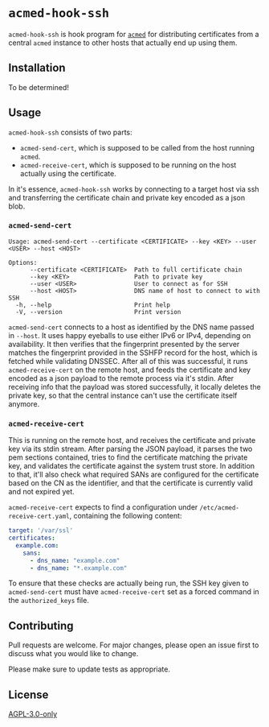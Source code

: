 # `acmed-hook-ssh`

`acmed-hook-ssh` is hook program for
[`acmed`](https://github.com/breard-r/acmed) for distributing certificates from
a central `acmed` instance to other hosts that actually end up using them.

## Installation

To be determined!

## Usage

`acmed-hook-ssh` consists of two parts:
 - `acmed-send-cert`, which is supposed to be called from the host running
   `acmed`.
 - `acmed-receive-cert`, which is supposed to be running on the host actually
   using the certificate.

In it's essence, `acmed-hook-ssh` works by connecting to a target host via ssh
and transferring the certificate chain and private key encoded as a json blob.

### `acmed-send-cert`

```text
Usage: acmed-send-cert --certificate <CERTIFICATE> --key <KEY> --user <USER> --host <HOST>

Options:
      --certificate <CERTIFICATE>  Path to full certificate chain
      --key <KEY>                  Path to private key
      --user <USER>                User to connect as for SSH
      --host <HOST>                DNS name of host to connect to with SSH
  -h, --help                       Print help
  -V, --version                    Print version
```

`acmed-send-cert` connects to a host as identified by the DNS name passed in
`--host`. It uses happy eyeballs to use either IPv6 or IPv4, depending on
availability. It then verifies that the fingerprint presented by the server
matches the fingerprint provided in the SSHFP record for the host, which is
fetched while validating DNSSEC. After all of this was successful, it runs
`acmed-receive-cert` on the remote host, and feeds the certificate and key
encoded as a json payload to the remote process via it's stdin. After receiving
info that the payload was stored successfully, it locally deletes the private
key, so that the central instance can't use the certificate itself anymore.

### `acmed-receive-cert`

This is running on the remote host, and receives the certificate and private key
via its stdin stream. After parsing the JSON payload, it parses the two pem
sections contained, tries to find the certificate matching the private key, and
validates the certificate against the system trust store. In addition to that,
it'll also check what required SANs are configured for the certificate based on
the CN as the identifier, and that the certificate is currently valid and not
expired yet.

`acmed-receive-cert` expects to find a configuration under
`/etc/acmed-receive-cert.yaml`, containing the following content:

```yaml
target: '/var/ssl'
certificates:
  example.com:
    sans:
      - dns_name: "example.com"
      - dns_name: "*.example.com"
```

To ensure that these checks are actually being run, the SSH key given to
`acmed-send-cert` must have `acmed-receive-cert` set as a forced command in the
`authorized_keys` file.

## Contributing

Pull requests are welcome. For major changes, please open an issue first
to discuss what you would like to change.

Please make sure to update tests as appropriate.

## License

[AGPL-3.0-only](https://choosealicense.com/licenses/agpl-3.0/)
